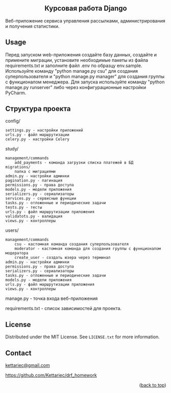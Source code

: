 
<h2 align="center">Курсовая работа Django</h2>

Веб-приложение сервиса управления рассылками, администрирования и получения статистики.


<!-- USAGE EXAMPLES -->
## Usage

Перед запуском web-приложения создайте базу данных, создайте и примените миграции, установите необходимые пакеты из файла requirements.txt и заполните файл .env по образцу env.sample. Используйте команду "python manage.py csu" для создания суперпользователя и "python manage.py manager" для создания группы с функционалом менеджера. Для запуска используйте команду "python manage.py runserver" либо через конфигурационные настройки PyCharm.

## Структура проекта

config/

    settings.py - настройки приложений
    urls.py - файл маршрутизации
    celery.py - настройки Celery

study/

    management/commands
        add_payments - команда загрузки списка платежей в БД
    migrations/
        папка с миграциями
    admin.py - настройки админки
    pagination.py - пагинация
    permissions.py - права доступа
    models.py - модели приложения
    serializers.py - сериализаторы
    services.py - сервисные функции
    tasks.py - отложенные и периодические задачи
    tests.py - тесты
    urls.py - файл маршрутизации приложения
    validatots.py - валидация
    views.py - контроллеры

users/

    management/commands
        csu - кастомная команда создания суперпользователя
        moderator - кастомная команда для создания группы с функционалом модератора
        create_user - создать юзера через терминал
    admin.py - настройки админки
    permissions.py - права доступа
    serializers.py - сериализаторы
    tasks.py - отложенные и периодические задачи
    models.py - модели приложения
    urls.py - файл маршрутизации приложения
    views.py - контроллеры

manage.py - точка входа веб-приложения

requirements.txt - список зависимостей для проекта.

<!-- LICENSE -->
## License

Distributed under the MIT License. See `LICENSE.txt` for more information.


<!-- CONTACT -->
## Contact

kettariec@gmail.com

https://github.com/Kettariec/drf_homework

<p align="right">(<a href="#readme-top">back to top</a>)</p>